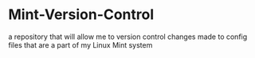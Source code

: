 # Mint-Version-Control
a repository that will allow me to version control changes made to config files that are a part of my Linux Mint system
